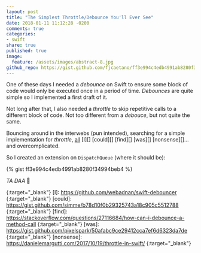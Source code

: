 ```yaml
---
layout: post
title: "The Simplest Throttle/Debounce You'll Ever See"
date: 2018-01-11 11:12:28 -0200
comments: true
categories:
- swift
share: true
published: true
image:
  feature: /assets/images/abstract-8.jpg
github_repo: https://gist.github.com/fjcaetano/ff3e994c4edb4991ab8280f34994beb4
---
```


One of these days I needed a _debounce_ on Swift to ensure some block of code
would only be executed once in a period of time. _Debounces_ are quite simple so
I implemented a first draft of it.

Not long after that, I also needed a _throttle_ to skip repetitive calls to a
different block of code. Not too different from a _debouce_, but not quite the
same.

<!-- more -->

Bouncing around in the interwebs (pun intended), searching for a simple
implementation for _throttle_, [all][] [I][] [could][] [find][] [was][]
[nonsense][]... and
overcomplicated.

So I created an extension on `DispatchQueue` (where it should be):

{% gist ff3e994c4edb4991ab8280f34994beb4 %}

_TA DAA_ 🎉

<!-- LINKS -->

[all]: https://gist.github.com/AndreyPanov/f3c9ccdf1afc99b07d919c3f119b4d9b
{:target="\_blank"}
[I]: https://github.com/webadnan/swift-debouncer
{:target="\_blank"}
[could]: https://gist.github.com/simme/b78d10f0b29325743a18c905c5512788
{:target="\_blank"}
[find]: https://stackoverflow.com/questions/27116684/how-can-i-debounce-a-method-call
{:target="\_blank"}
[was]: https://gist.github.com/pixelspark/50afabc9ce29412cca7ef6d6323da7de
{:target="\_blank"}
[nonsense]: https://danielemargutti.com/2017/10/19/throttle-in-swift/
{:target="\_blank"}
